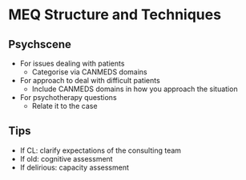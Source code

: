 # MEQ Structure and Techniques

## Psychscene

- For issues dealing with patients
  - Categorise via CANMEDS domains
- For approach to deal with difficult patients
  - Include CANMEDS domains in how you approach the situation
- For psychotherapy questions
  - Relate it to the case

## Tips
- If CL: clarify expectations of the consulting team
- If old: cognitive assessment
- If delirious: capacity assessment

